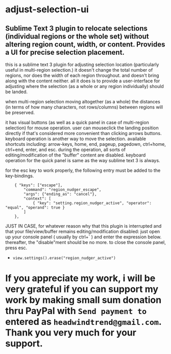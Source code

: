 # adjust-selection-ui
## Sublime Text 3 plugin to relocate selections (individual regions or the whole set) without altering region count, width, or content. Provides a UI for precise selection placement.

this is a sublime text 3 plugin for adjusting selection location (particularly useful in multi-region selection.) it doesn't change the total number of regions, nor does the width of each region throughout. and doesn't bring along with the content neither. all it does is to provide a user-interface for adjusting where the selection (as a whole or any region individually) should be landed.

when multi-region selection moving altogether (as a whole) the distances (in terms of how many characters, not rows/columns) between regions will be preserved.

it has visual buttons (as well as a quick panel in case of multi-region selection) for mouse operation. user can mouseclick the landing position directly if that's considered more convenient than clicking arrows buttons. keyboard operation is another way to move the selection. available shortcuts including: arrow-keys, home, end, pageup, pagedown, ctrl+home, ctrl+end, enter, and esc. during the operation, all sorts of editing/modification of the "buffer" content are disabled. keyboard operation for the quick panel is same as the way sublime text 3 is always.

for the esc key to work properly, the following entry must be added to the key-bindings.
```
	{ "keys": ["escape"],
		"command": "region_nudger_escape",
		"args": {"ending_as": "cancel"},
		"context": [
			{ "key": "setting.region_nudger_active", "operator": "equal", "operand": true }
		]
	},
```

JUST IN CASE, for whatever reason why that this plugin is interrupted and that your file/view/buffer remains editing/modification disabled: just open up your console panel ( usually by ctrl+\` ) and enter the expression below. thereafter, the "disable"ment should be no more. to close the console panel, press esc.
- `view.settings().erase("region_nudger_active")`

# If you appreciate my work, i will be very grateful if you can support my work by making small sum donation thru PayPal with `Send payment to` entered as `headwindtrend@gmail.com`. Thank you very much for your support.
